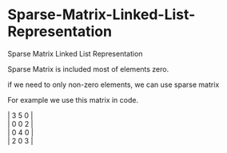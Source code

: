 # Sparse-Matrix-Linked-List-Representation
Sparse Matrix Linked List Representation

Sparse Matrix is included most of elements zero.

if we need to only non-zero elements, we can use sparse matrix

For example we use this matrix in code.

|   3   5   0   | <br>
|   0   0   2   | <br>
|   0   4   0   | <br>
|   2   0   3   |
